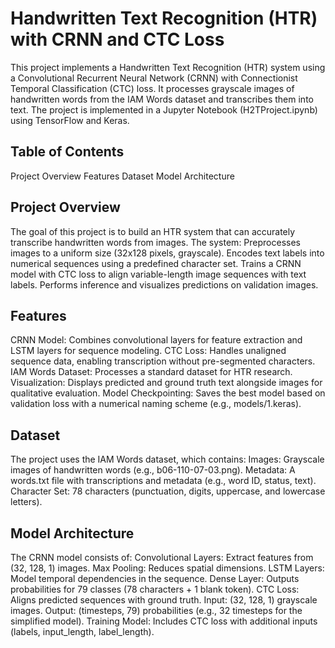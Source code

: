 # Handwritten Text Recognition (HTR) with CRNN and CTC Loss

This project implements a Handwritten Text Recognition (HTR) system using a Convolutional Recurrent Neural Network (CRNN) with Connectionist Temporal Classification (CTC) loss. It processes grayscale images of handwritten words from the IAM Words dataset and transcribes them into text. The project is implemented in a Jupyter Notebook (H2TProject.ipynb) using TensorFlow and Keras.

## Table of Contents
Project Overview
Features
Dataset
Model Architecture

## Project Overview
The goal of this project is to build an HTR system that can accurately transcribe handwritten words from images. The system:
Preprocesses images to a uniform size (32x128 pixels, grayscale).
Encodes text labels into numerical sequences using a predefined character set.
Trains a CRNN model with CTC loss to align variable-length image sequences with text labels.
Performs inference and visualizes predictions on validation images.

## Features
CRNN Model: Combines convolutional layers for feature extraction and LSTM layers for sequence modeling.
CTC Loss: Handles unaligned sequence data, enabling transcription without pre-segmented characters.
IAM Words Dataset: Processes a standard dataset for HTR research.
Visualization: Displays predicted and ground truth text alongside images for qualitative evaluation.
Model Checkpointing: Saves the best model based on validation loss with a numerical naming scheme (e.g., models/1.keras).

## Dataset
The project uses the IAM Words dataset, which contains:
Images: Grayscale images of handwritten words (e.g., b06-110-07-03.png).
Metadata: A words.txt file with transcriptions and metadata (e.g., word ID, status, text).
Character Set: 78 characters (punctuation, digits, uppercase, and lowercase letters).

## Model Architecture
The CRNN model consists of:
Convolutional Layers: Extract features from (32, 128, 1) images.
Max Pooling: Reduces spatial dimensions.
LSTM Layers: Model temporal dependencies in the sequence.
Dense Layer: Outputs probabilities for 79 classes (78 characters + 1 blank token).
CTC Loss: Aligns predicted sequences with ground truth.
Input: (32, 128, 1) grayscale images. Output: (timesteps, 79) probabilities (e.g., 32 timesteps for the simplified model). Training Model: Includes CTC loss with additional inputs (labels, input_length, label_length).
